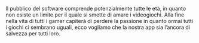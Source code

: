 Il pubblico del software comprende potenzialmente
tutte le età, in quanto non esiste un limite per il quale
si smette di amare i videogiochi. Alla fine nella vita
di tutti i gamer capiterà di perdere la passione in
quanto ormai tutti i giochi ci sembrano uguali, ecco
vogliamo che la nostra app sia l’ancora di salvezza per
tutti loro.